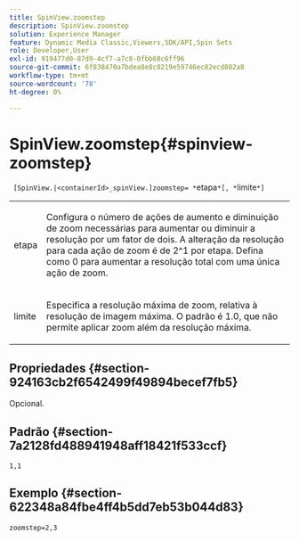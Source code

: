 ```yaml
---
title: SpinView.zoomstep
description: SpinView.zoomstep
solution: Experience Manager
feature: Dynamic Media Classic,Viewers,SDK/API,Spin Sets
role: Developer,User
exl-id: 919477d0-87d9-4cf7-a7c8-0fbb68c6ff96
source-git-commit: 6f838470a7bdea8e8c0219e59746ec82ecd802a8
workflow-type: tm+mt
source-wordcount: '78'
ht-degree: 0%

---
```


# SpinView.zoomstep{#spinview-zoomstep}

` [SpinView.|<containerId>_spinView.]zoomstep= *`etapa`*[, *`limite`*]`

<table id="table_1D425B7685D448459CD3FE8D683C813C"> 
 <tbody> 
  <tr> 
   <td colname="col1"> <p> <span class="codeph"><span class="varname"> etapa</span></span> </p> </td> 
   <td colname="col2"> <p> Configura o número de ações de aumento e diminuição de zoom necessárias para aumentar ou diminuir a resolução por um fator de dois. A alteração da resolução para cada ação de zoom é de 2^1 por etapa. Defina como <span class="codeph"> 0</span> para aumentar a resolução total com uma única ação de zoom. </p> </td> 
  </tr> 
  <tr> 
   <td colname="col1"> <p> <span class="codeph"><span class="varname"> limite</span></span> </p> </td> 
   <td colname="col2"> <p> Especifica a resolução máxima de zoom, relativa à resolução de imagem máxima. O padrão é <span class="codeph"> 1.0</span>, que não permite aplicar zoom além da resolução máxima. </p> </td> 
  </tr> 
 </tbody> 
</table>

## Propriedades {#section-924163cb2f6542499f49894becef7fb5}

Opcional.

## Padrão {#section-7a2128fd488941948aff18421f533ccf}

`1,1`

## Exemplo {#section-622348a84fbe4ff4b5dd7eb53b044d83}

`zoomstep=2,3`
